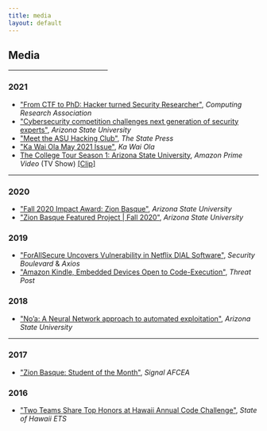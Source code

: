 ```yaml
---
title: media
layout: default
---
```


## Media 
<hr style="width:200px" class="w3-opacity">

### 2021
- ["From CTF to PhD: Hacker turned Security Researcher"](https://conquer.cra.org/undergrad-research-highlights/from-ctf-to-phd-hacker-turned-security-researcher), _Computing Research Association_
- ["Cybersecurity competition challenges next generation of security experts"](https://cec.asu.edu/news/cybersecurity-competition-challenges-next-generation-security-experts), _Arizona State University_
- ["Meet the ASU Hacking Club"](https://www.statepress.com/article/2021/09/asu-hacking-club-rebrands), _The State Press_
- ["Ka Wai Ola May 2021 Issue"](https://kawaiola.news/pokenuhou/news-briefs-may-2021/), _Ka Wai Ola_
- [The College Tour Season 1: Arizona State University](https://www.thecollegetour.com/), _Amazon Prime Video_ (TV Show) [[Clip]](https://www.instagram.com/tv/CNWAkfkBRdU/)

***

### 2020 
- ["Fall 2020 Impact Award: Zion Basque"](https://fullcircle.asu.edu/graduate/zion-basque/), _Arizona State University_
- ["Zion Basque Featured Project \| Fall 2020"](https://furi.engineering.asu.edu/participant/basque-zion/), _Arizona State University_

### 2019
- ["ForAllSecure Uncovers Vulnerability in Netflix DIAL Software"](https://securityboulevard.com/2019/09/forallsecure-uncovers-vulnerability-in-netflix-dial-software/), _Security Boulevard_ & _Axios_
- ["Amazon Kindle, Embedded Devices Open to Code-Execution"](https://threatpost.com/amazon-kindle-embedded-devices-code-execution/150003/), _Threat Post_

### 2018
- ["No’a: A Neural Network approach to automated exploitation"](https://furi.engineering.asu.edu/furiproject/noa-a-neural-network-approach-to-automated-eploitation/), _Arizona State University_

*** 

### 2017
- ["Zion Basque: Student of the Month"](https://www.afcea.org/signal/chapternews/index.cfm?action=details&id=3682), _Signal AFCEA_

### 2016
- ["Two Teams Share Top Honors at Hawaii Annual Code Challenge"](https://ets.hawaii.gov/two-teams-share-top-honors-at-hawaii-annual-code-challenge/), _State of Hawaii ETS_